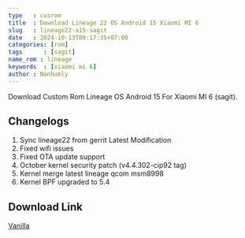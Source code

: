 ```yaml
---
type   : cusrom
title  : Download Lineage 22 OS Android 15 Xiaomi MI 6
slug   : lineage22-a15-sagit
date   : 2024-10-13T09:17:35+07:00
categories: [rom]
tags      : [sagit]
name_rom : lineage
keywords  : [xiaomi mi 6]
author : Nanhumly
---
```


Download Custom Rom Lineage OS Android 15 For Xiaomi MI 6 (sagit).

## Changelogs
1. Sync lineage22 from gerrit Latest Modification
2. Fixed wifi issues
3. Fixed OTA update support
4. October kernel security patch (v4.4.302-cip92 tag)
5. Kernel merge latest lineage qcom msm8998
6. Kernel BPF upgraded to 5.4


## Download Link

[Vanilla](https://t.me/wahyu6070files/1090)

